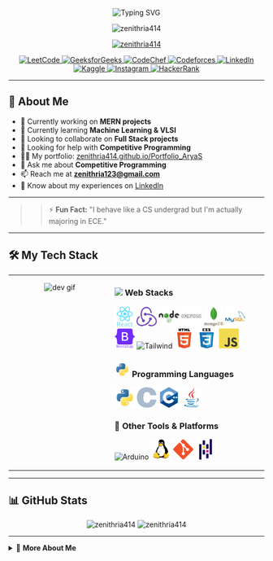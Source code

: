 <!-- Banner section -->
<p align="center">
  <img src="https://readme-typing-svg.demolab.com?font=Fira+Code&weight=600&pause=1000&color=1F75FE&center=true&vCenter=true&width=435&lines=Hi+%F0%9F%91%8B%2C+I'm+Arya;Web+Developer;LeetCode+Enthusiast;VLSI+Amateur" alt="Typing SVG" />
</p>

<p align="center">
  <img src="https://komarev.com/ghpvc/?username=zenithria414&label=Profile%20views&color=0e75b6&style=flat" alt="zenithria414" />
</p>

<!-- Social & Trophy section -->
<p align="center">
  <a href="https://github.com/ryo-ma/github-profile-trophy">
    <img src="https://github-profile-trophy.vercel.app/?username=zenithria414&theme=gruvbox&no-bg=true&margin-w=5" alt="zenithria414" />
  </a>
</p>

<p align="center">
  <a href="https://www.leetcode.com/zenithria_414" target="_blank">
    <img src="https://img.shields.io/badge/LeetCode-FFA116?style=for-the-badge&logo=leetcode&logoColor=white" alt="LeetCode" />
  </a>
  <a href="https://auth.geeksforgeeks.org/user/zenithria_414" target="_blank">
    <img src="https://img.shields.io/badge/GeeksforGeeks-2F8D46?style=for-the-badge&logo=geeksforgeeks&logoColor=white" alt="GeeksforGeeks" />
  </a>
  <a href="https://www.codechef.com/users/zenithria414" target="_blank">
    <img src="https://img.shields.io/badge/CodeChef-5B4638?style=for-the-badge&logo=codechef&logoColor=white" alt="CodeChef" />
  </a>
  <a href="https://codeforces.com/profile/zenithria414" target="_blank">
    <img src="https://img.shields.io/badge/Codeforces-1F8ACB?style=for-the-badge&logo=codeforces&logoColor=white" alt="Codeforces" />
  </a>
  <a href="https://linkedin.com/in/arya414" target="_blank">
    <img src="https://img.shields.io/badge/LinkedIn-0077B5?style=for-the-badge&logo=linkedin&logoColor=white" alt="LinkedIn" />
  </a>
  <a href="https://kaggle.com/zenithria414" target="_blank">
    <img src="https://img.shields.io/badge/Kaggle-20BEFF?style=for-the-badge&logo=kaggle&logoColor=white" alt="Kaggle" />
  </a>
  <a href="https://instagram.com/zenithria_414" target="_blank">
    <img src="https://img.shields.io/badge/Instagram-E4405F?style=for-the-badge&logo=instagram&logoColor=white" alt="Instagram" />
  </a>
  <a href="https://www.hackerrank.com/zenithria123" target="_blank">
    <img src="https://img.shields.io/badge/HackerRank-2EC866?style=for-the-badge&logo=hackerrank&logoColor=white" alt="HackerRank" />
  </a>
</p>

---

## 🚀 About Me

- 🔭 Currently working on **MERN projects**
- 🌱 Currently learning **Machine Learning & VLSI**
- 👯 Looking to collaborate on **Full Stack projects**
- 🤝 Looking for help with **Competitive Programming**
- 👨‍💻 My portfolio: [zenithria414.github.io/Portfolio_AryaS](https://zenithria414.github.io/Portfolio_AryaS/)
- 💬 Ask me about **Competitive Programming**
- 📫 Reach me at **zenithria123@gmail.com**
- 📄 Know about my experiences on [LinkedIn](https://www.linkedin.com/in/arya414/)

---

> <blockquote>
> ⚡ <b>Fun Fact:</b>  
> "I behave like a CS undergrad but I'm actually majoring in ECE."
> </blockquote>

---

## 🛠️ My Tech Stack

<table>
<tr>
<td valign="top" width="40%">
<!-- GIF section (replace src with your favourite tech/dev gif) -->
<p align="center">
  <img src="https://media.giphy.com/media/LMt9638dO8dftAjtco/giphy.gif" alt="dev gif" width="250" />
</p>
</td>
<td valign="top" width="60%">

### <img src="[https://raw.githubusercontent.com/devicons/devicon/master/icons/react/react-original-wordmark.svg](https://happy05dz.tumblr.com/image/164289564000)" width="30"/> Web Stacks

<p>
  <img src="https://raw.githubusercontent.com/devicons/devicon/master/icons/react/react-original-wordmark.svg" width="40" alt="React"/>
  <img src="https://raw.githubusercontent.com/devicons/devicon/master/icons/redux/redux-original.svg" width="40" alt="Redux"/>
  <img src="https://raw.githubusercontent.com/devicons/devicon/master/icons/nodejs/nodejs-original-wordmark.svg" width="40" alt="NodeJS"/>
  <img src="https://raw.githubusercontent.com/devicons/devicon/master/icons/express/express-original-wordmark.svg" width="40" alt="Express"/>
  <img src="https://raw.githubusercontent.com/devicons/devicon/master/icons/mongodb/mongodb-original-wordmark.svg" width="40" alt="MongoDB"/>
  <img src="https://raw.githubusercontent.com/devicons/devicon/master/icons/mysql/mysql-original-wordmark.svg" width="40" alt="MySQL"/>
  <img src="https://raw.githubusercontent.com/devicons/devicon/master/icons/bootstrap/bootstrap-plain-wordmark.svg" width="40" alt="Bootstrap"/>
  <img src="https://www.vectorlogo.zone/logos/tailwindcss/tailwindcss-icon.svg" width="40" alt="Tailwind"/>
  <img src="https://raw.githubusercontent.com/devicons/devicon/master/icons/html5/html5-original-wordmark.svg" width="40" alt="HTML5"/>
  <img src="https://raw.githubusercontent.com/devicons/devicon/master/icons/css3/css3-original-wordmark.svg" width="40" alt="CSS3"/>
  <img src="https://raw.githubusercontent.com/devicons/devicon/master/icons/javascript/javascript-original.svg" width="40" alt="JavaScript"/>
</p>

### <img src="https://raw.githubusercontent.com/devicons/devicon/master/icons/python/python-original.svg" width="30"/> Programming Languages

<p>
  <img src="https://raw.githubusercontent.com/devicons/devicon/master/icons/python/python-original.svg" width="40" alt="Python"/>
  <img src="https://raw.githubusercontent.com/devicons/devicon/master/icons/c/c-original.svg" width="40" alt="C"/>
  <img src="https://raw.githubusercontent.com/devicons/devicon/master/icons/cplusplus/cplusplus-original.svg" width="40" alt="C++"/>
  <img src="https://raw.githubusercontent.com/devicons/devicon/master/icons/java/java-original.svg" width="40" alt="Java"/>
</p>

### 🧰 Other Tools & Platforms

<p>
  <img src="https://cdn.worldvectorlogo.com/logos/arduino-1.svg" width="40" alt="Arduino"/>
  <img src="https://raw.githubusercontent.com/devicons/devicon/master/icons/linux/linux-original.svg" width="40" alt="Linux"/>
  <img src="https://raw.githubusercontent.com/devicons/devicon/master/icons/git/git-original.svg" width="40" alt="Git"/>
  <img src="https://raw.githubusercontent.com/devicons/devicon/2ae2a900d2f041da66e950e4d48052658d850630/icons/pandas/pandas-original.svg" width="40" alt="Pandas"/>
</p>
</td>
</tr>
</table>

---

## 📊 GitHub Stats

<p align="center">
  <img src="https://github-readme-stats.vercel.app/api?username=zenithria414&show_icons=true&locale=en&theme=radical" alt="zenithria414" height="180"/>
  <img src="https://github-readme-stats.vercel.app/api/top-langs?username=zenithria414&show_icons=true&locale=en&layout=compact&theme=radical" alt="zenithria414" height="180"/>
</p>

---

<details>
<summary>📝 <b>More About Me</b></summary>
<br>

- 🎵 I enjoy music and exploring new tech trends
- 🏆 Regular participant in coding contests
- 🧩 Always curious to learn and build new things
- 🖥️ Love open source and contributing to the community

</details>
